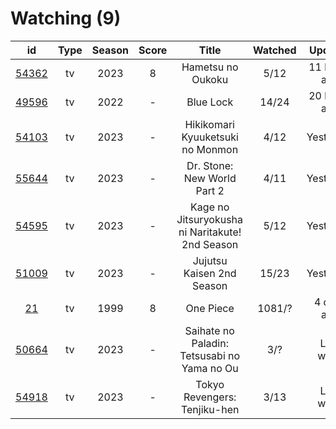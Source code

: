 # Watching (9)

|                      id                      | Type | Season | Score |                      Title                      | Watched |    Updated   | Start Date |
| :------------------------------------------: | :--: | :----: | :---: | :---------------------------------------------: | :-----: | :----------: | :--------: |
| [54362](https://myanimelist.net/anime/54362) |  tv  |  2023  |   8   |                Hametsu no Oukoku                |   5/12  | 11 hours ago | 10/16/2023 |
| [49596](https://myanimelist.net/anime/49596) |  tv  |  2022  |   -   |                    Blue Lock                    |  14/24  | 20 hours ago | 10/16/2022 |
| [54103](https://myanimelist.net/anime/54103) |  tv  |  2023  |   -   |         Hikikomari Kyuuketsuki no Monmon        |   4/12  |   Yesterday  | 10/08/2023 |
| [55644](https://myanimelist.net/anime/55644) |  tv  |  2023  |   -   |           Dr. Stone: New World Part 2           |   4/11  |   Yesterday  | 10/13/2023 |
| [54595](https://myanimelist.net/anime/54595) |  tv  |  2023  |   -   | Kage no Jitsuryokusha ni Naritakute! 2nd Season |   5/12  |   Yesterday  | 10/04/2023 |
| [51009](https://myanimelist.net/anime/51009) |  tv  |  2023  |   -   |            Jujutsu Kaisen 2nd Season            |  15/23  |   Yesterday  | 07/08/2023 |
|    [21](https://myanimelist.net/anime/21)    |  tv  |  1999  |   8   |                    One Piece                    |  1081/? |  4 days ago  | 01/01/2013 |
| [50664](https://myanimelist.net/anime/50664) |  tv  |  2023  |   -   |   Saihate no Paladin: Tetsusabi no Yama no Ou   |   3/?   |   Last week  | 10/08/2023 |
| [54918](https://myanimelist.net/anime/54918) |  tv  |  2023  |   -   |           Tokyo Revengers: Tenjiku-hen          |   3/13  |   Last week  | 10/04/2023 |
